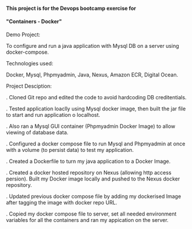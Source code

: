 #### This project is for the Devops bootcamp exercise for 
#### "Containers - Docker" 

Demo Project:

To configure and run a java application with Mysql DB on a server using docker-compose.

Technologies used:

Docker, Mysql, Phpmyadmin, Java, Nexus, Amazon ECR, Digital Ocean.

Project Desciption:

. Cloned Git repo and edited the code to avoid hardcoding DB creditentials.

. Tested application loaclly using Mysql docker image, then built the jar file to start and run application o localhost.

. Also ran a Mysql GUI container (Phpmyadmin Docker Image) to allow viewing of database data.

. Configured a docker compose file to run Mysql and Phpmyadmin at once with a volume (to persist data) to test my application.

. Created a Dockerfile to turn my java application to a Docker Image.

. Created a docker hosted repository on Nexus (allowing http access persion). Built my Docker image locally and pushed to the Nexus docker repository.

. Updated previous docker compose file by adding my dockerised Image after tagging the image with docker repo URL.

. Copied my docker compose file to server, set all needed environment variables for all the containers and ran my appication on the server.

